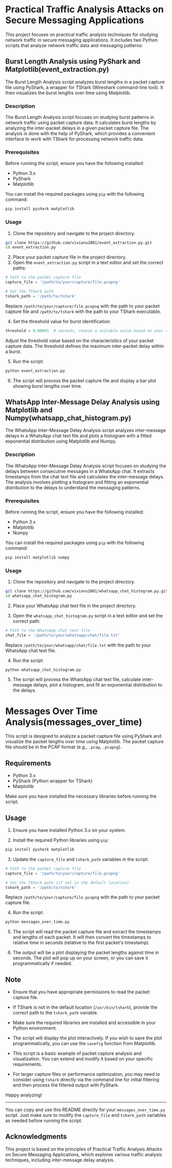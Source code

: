 # Practical Traffic Analysis Attacks on Secure Messaging Applications

This project focuses on practical traffic analysis techniques for studying network traffic in secure messaging applications. It includes two Python scripts that analyze network traffic data and messaging patterns:

## Burst Length Analysis using PyShark and Matplotlib(event_extraction.py)

The Burst Length Analysis script analyzes burst lengths in a packet capture file using PyShark, a wrapper for TShark (Wireshark command-line tool). It then visualizes the burst lengths over time using Matplotlib.

### Description

The Burst Length Analysis script focuses on studying burst patterns in network traffic using packet capture data. It calculates burst lengths by analyzing the inter-packet delays in a given packet capture file. The analysis is done with the help of PyShark, which provides a convenient interface to work with TShark for processing network traffic data.

### Prerequisites

Before running the script, ensure you have the following installed:

- Python 3.x
- PyShark
- Matplotlib

You can install the required packages using `pip` with the following command:

```bash
pip install pyshark matplotlib
```

### Usage

1. Clone the repository and navigate to the project directory.

```bash
git clone https://github.com/vivianu2001/event_extraction.py.git
cd event_extraction.py
```

2. Place your packet capture file in the project directory.
3. Open the `event_extraction.py` script in a text editor and set the correct paths:

```python
# Path to the packet capture file
capture_file = '/path/to/your/capture/file.pcapng'

# Set the TShark path
tshark_path = '/path/to/tshark'
```

Replace `/path/to/your/capture/file.pcapng` with the path to your packet capture file and `/path/to/tshark` with the path to your TShark executable.

4. Set the threshold value for burst identification:

```python
threshold = 0.00001  # seconds, choose a suitable value based on your data
```

Adjust the threshold value based on the characteristics of your packet capture data. The threshold defines the maximum inter-packet delay within a burst.

5. Run the script:

```bash
python event_extraction.py
```

6. The script will process the packet capture file and display a bar plot showing burst lengths over time.

## WhatsApp Inter-Message Delay Analysis using Matplotlib and Numpy(whatsapp_chat_histogram.py)

The WhatsApp Inter-Message Delay Analysis script analyzes inter-message delays in a WhatsApp chat text file and plots a histogram with a fitted exponential distribution using Matplotlib and Numpy.

### Description

The WhatsApp Inter-Message Delay Analysis script focuses on studying the delays between consecutive messages in a WhatsApp chat. It extracts timestamps from the chat text file and calculates the inter-message delays. The analysis involves plotting a histogram and fitting an exponential distribution to the delays to understand the messaging patterns.

### Prerequisites

Before running the script, ensure you have the following installed:

- Python 3.x
- Matplotlib
- Numpy

You can install the required packages using `pip` with the following command:

```bash
pip install matplotlib numpy
```

### Usage

1. Clone the repository and navigate to the project directory.

```bash
git clone https://github.com/vivianu2001/whatsapp_chat_histogram.py.git
cd whatsapp_chat_histogram.py
```

2. Place your WhatsApp chat text file in the project directory.

3. Open the `whatsapp_chat_histogram.py` script in a text editor and set the correct path:

```python
# Path to the WhatsApp chat text file
chat_file = '/path/to/your/whatsapp/chat/file.txt'
```

Replace `/path/to/your/whatsapp/chat/file.txt` with the path to your WhatsApp chat text file.

4. Run the script:

```bash
python whatsapp_chat_histogram.py
```

5. The script will process the WhatsApp chat text file, calculate inter-message delays, plot a histogram, and fit an exponential distribution to the delays.


# Messages Over Time Analysis(messages_over_time)

This script is designed to analyze a packet capture file using PyShark and visualize the packet lengths over time using Matplotlib. The packet capture file should be in the PCAP format (e.g., `.pcap`, `.pcapng`).

## Requirements

- Python 3.x
- PyShark (Python wrapper for TShark)
- Matplotlib

Make sure you have installed the necessary libraries before running the script.

## Usage

1. Ensure you have installed Python 3.x on your system.

2. Install the required Python libraries using `pip`:

```bash
pip install pyshark matplotlib
```

3. Update the `capture_file` and `tshark_path` variables in the script:

```python
# Path to the packet capture file
capture_file = '/path/to/your/capture/file.pcapng'

# Set the TShark path (if not in the default location)
tshark_path = '/path/to/tshark'
```

Replace `/path/to/your/capture/file.pcapng` with the path to your packet capture file.

4. Run the script:

```bash
python messages_over_time.py
```

5. The script will read the packet capture file and extract the timestamps and lengths of each packet. It will then convert the timestamps to relative time in seconds (relative to the first packet's timestamp).

6. The output will be a plot displaying the packet lengths against time in seconds. The plot will pop up on your screen, or you can save it programmatically if needed.

## Note

- Ensure that you have appropriate permissions to read the packet capture file.

- If TShark is not in the default location (`/usr/bin/tshark`), provide the correct path to the `tshark_path` variable.

- Make sure the required libraries are installed and accessible in your Python environment.

- The script will display the plot interactively. If you wish to save the plot programmatically, you can use the `savefig` function from Matplotlib.

- This script is a basic example of packet capture analysis and visualization. You can extend and modify it based on your specific requirements.

- For larger capture files or performance optimization, you may need to consider using `tshark` directly via the command line for initial filtering and then process the filtered output with PyShark.

Happy analyzing!

---

You can copy and use this README directly for your `messages_over_time.py` script. Just make sure to modify the `capture_file` and `tshark_path` variables as needed before running the script.

## Acknowledgments

This project is based on the principles of Practical Traffic Analysis Attacks on Secure Messaging Applications, which explores various traffic analysis techniques, including inter-message delay analysis.

